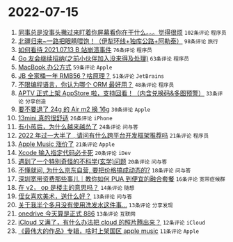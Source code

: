 # 2022-07-15

1. [同事总是没事头撇过来盯着你屏幕看你在干什么。。。觉得很烦](https://www.v2ex.com/t/866313) `102条评论` `程序员`
1. [北疆归来~一路把眼睛喂饱！（伊犁环线+独库公路+阿勒泰）](https://www.v2ex.com/t/866324) `98条评论` `旅行`
1. [如何看待 2021.07.13 B 站崩溃事件](https://www.v2ex.com/t/866300) `76条评论` `程序员`
1. [Go 友会继续招纳(之前小伙伴加入没来得及处理)](https://www.v2ex.com/t/866398) `63条评论` `程序员`
1. [MacBook 办公方式](https://www.v2ex.com/t/866339) `59条评论` `Apple`
1. [JB 全家桶一年 RMB56？啥原理？](https://www.v2ex.com/t/866305) `51条评论` `JetBrains`
1. [不限编程语言，你认为哪个 ORM 最好用？](https://www.v2ex.com/t/866413) `48条评论` `程序员`
1. [APTV 正式上架 AppStore 啦，支持回看！（内含兑换码&多图预警）](https://www.v2ex.com/t/866406) `33条评论` `分享创造`
1. [要不要退了 24g 的 Air m2 换 16g](https://www.v2ex.com/t/866383) `30条评论` `Apple`
1. [13mini 真的很舒适](https://www.v2ex.com/t/866296) `26条评论` `iPhone`
1. [有小孩后，为什么越来越怂了](https://www.v2ex.com/t/866374) `24条评论` `问与答`
1. [2022 年过一大半了 , 请问有什么跨平台开发框架推荐吗](https://www.v2ex.com/t/866453) `21条评论` `程序员`
1. [Apple Music 涨价了](https://www.v2ex.com/t/866306) `21条评论` `Apple`
1. [Xcode 输入指定代码必卡死](https://www.v2ex.com/t/866432) `20条评论` `iDev`
1. [遇到了一个特别奇怪的不科学(玄学)问题](https://www.v2ex.com/t/866371) `20条评论` `问与答`
1. [不懂就问, 为什么京东自营, 要把价格搞成动态的?](https://www.v2ex.com/t/866380) `18条评论` `问与答`
1. [深圳宽带资费那些事儿｜教你如何 PUA 到便宜的融合套餐](https://www.v2ex.com/t/866411) `16条评论` `宽带症候群`
1. [在 v2， op 是楼主的意思吗？](https://www.v2ex.com/t/866445) `14条评论` `随想`
1. [侄女喜欢美术，送什么好？](https://www.v2ex.com/t/866465) `13条评论` `问与答`
1. [关于我半个多月没有使用洗发水这件事...](https://www.v2ex.com/t/866393) `13条评论` `分享发现`
1. [onedrive 今天算是正式 886](https://www.v2ex.com/t/866358) `13条评论` `互联网`
1. [iCloud 又满了，有什么办法把 cloud 的照片腾出来？](https://www.v2ex.com/t/866379) `12条评论` `iCloud`
1. [《最伟大的作品》专辑，啥时上架国区 apple music](https://www.v2ex.com/t/866395) `11条评论` `Apple`
